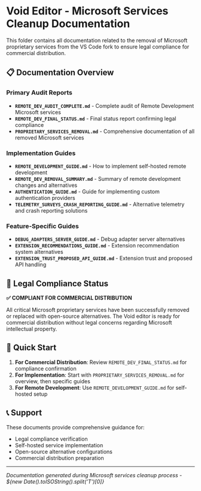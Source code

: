 # Void Editor - Microsoft Services Cleanup Documentation

This folder contains all documentation related to the removal of Microsoft proprietary services from the VS Code fork to ensure legal compliance for commercial distribution.

## 📋 Documentation Overview

### Primary Audit Reports
- **`REMOTE_DEV_AUDIT_COMPLETE.md`** - Complete audit of Remote Development Microsoft services
- **`REMOTE_DEV_FINAL_STATUS.md`** - Final status report confirming legal compliance
- **`PROPRIETARY_SERVICES_REMOVAL.md`** - Comprehensive documentation of all removed Microsoft services

### Implementation Guides
- **`REMOTE_DEVELOPMENT_GUIDE.md`** - How to implement self-hosted remote development
- **`REMOTE_DEV_REMOVAL_SUMMARY.md`** - Summary of remote development changes and alternatives
- **`AUTHENTICATION_GUIDE.md`** - Guide for implementing custom authentication providers
- **`TELEMETRY_SURVEYS_CRASH_REPORTING_GUIDE.md`** - Alternative telemetry and crash reporting solutions

### Feature-Specific Guides
- **`DEBUG_ADAPTERS_SERVER_GUIDE.md`** - Debug adapter server alternatives
- **`EXTENSION_RECOMMENDATIONS_GUIDE.md`** - Extension recommendation system alternatives
- **`EXTENSION_TRUST_PROPOSED_API_GUIDE.md`** - Extension trust and proposed API handling

## 🎯 Legal Compliance Status

**✅ COMPLIANT FOR COMMERCIAL DISTRIBUTION**

All critical Microsoft proprietary services have been successfully removed or replaced with open-source alternatives. The Void editor is ready for commercial distribution without legal concerns regarding Microsoft intellectual property.

## 🚀 Quick Start

1. **For Commercial Distribution**: Review `REMOTE_DEV_FINAL_STATUS.md` for compliance confirmation
2. **For Implementation**: Start with `PROPRIETARY_SERVICES_REMOVAL.md` for overview, then specific guides
3. **For Remote Development**: Use `REMOTE_DEVELOPMENT_GUIDE.md` for self-hosted setup

## 📞 Support

These documents provide comprehensive guidance for:
- Legal compliance verification
- Self-hosted service implementation
- Open-source alternative configurations
- Commercial distribution preparation

---
*Documentation generated during Microsoft services cleanup process - ${new Date().toISOString().split('T')[0]}*
